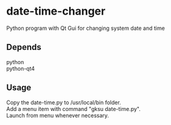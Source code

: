 # date-time-changer
Python program with Qt Gui for changing system date and time

## Depends
python  
python-qt4  

## Usage
Copy the date-time.py to /usr/local/bin folder.  
Add a menu item with command "gksu date-time.py".  
Launch from menu whenever necessary.
